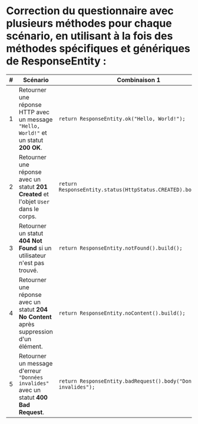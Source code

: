 # Correction du questionnaire avec plusieurs méthodes pour chaque scénario, en utilisant à la fois des méthodes spécifiques et génériques de ResponseEntity :

| **#** | **Scénario** | **Combinaison 1** | **Combinaison 2** | **Combinaison 3** | **Combinaison 4** | **Combinaison 5** |
|-------|--------------|-------------------|-------------------|-------------------|-------------------|-------------------|
| 1 | Retourner une réponse HTTP avec un message `"Hello, World!"` et un statut **200 OK**. | `return ResponseEntity.ok("Hello, World!");` | `return new ResponseEntity<>("Hello, World!", HttpStatus.OK);` | `return ResponseEntity.status(HttpStatus.OK).body("Hello, World!");` | `return ResponseEntity.ok().body("Hello, World!");` | `return ResponseEntity.status(200).body("Hello, World!");` |
| 2 | Retourner une réponse avec un statut **201 Created** et l'objet `User` dans le corps. | `return ResponseEntity.status(HttpStatus.CREATED).body(user);` | `return new ResponseEntity<>(user, HttpStatus.CREATED);` | `return ResponseEntity.created(URI.create("/users/" + user.getId())).body(user);` | `return ResponseEntity.status(201).body(user);` | `return ResponseEntity.status(HttpStatus.CREATED).location(URI.create("/users/" + user.getId())).body(user);` |
| 3 | Retourner un statut **404 Not Found** si un utilisateur n'est pas trouvé. | `return ResponseEntity.notFound().build();` | `return new ResponseEntity<>(HttpStatus.NOT_FOUND);` | `return ResponseEntity.status(HttpStatus.NOT_FOUND).build();` | `return ResponseEntity.status(404).build();` | `return ResponseEntity.status(HttpStatus.NOT_FOUND).body("User not found");` |
| 4 | Retourner une réponse avec un statut **204 No Content** après suppression d'un élément. | `return ResponseEntity.noContent().build();` | `return new ResponseEntity<>(HttpStatus.NO_CONTENT);` | `return ResponseEntity.status(HttpStatus.NO_CONTENT).build();` | `return ResponseEntity.status(204).build();` | `return ResponseEntity.status(HttpStatus.NO_CONTENT).header("X-Deleted", "true").build();` |
| 5 | Retourner un message d'erreur `"Données invalides"` avec un statut **400 Bad Request**. | `return ResponseEntity.badRequest().body("Données invalides");` | `return new ResponseEntity<>("Données invalides", HttpStatus.BAD_REQUEST);` | `return ResponseEntity.status(HttpStatus.BAD_REQUEST).body("Données invalides");` | `return ResponseEntity.status(400).body("Données invalides");` | `return ResponseEntity.badRequest().header("X-Error-Details", "Validation failed").body("Données invalides");` |

